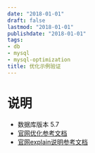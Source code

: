 ```yaml
---
date: "2018-01-01"
draft: false
lastmod: "2018-01-01"
publishdate: "2018-01-01"
tags:
- db
- mysql
- mysql-optimization
title: 优化示例验证
---
```

# 说明
 * 数据库版本 5.7
 * [官网优化参考文档](https://dev.mysql.com/doc/refman/5.7/en/optimization.html)
 * [官网explain说明参考文档](https://dev.mysql.com/doc/refman/5.7/en/using-explain.html)